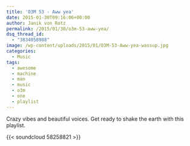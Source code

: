 ```yaml
---
title: 'O3M 53 - Aww yea'
date: 2015-01-30T09:16:06+00:00
author: Janik von Rotz
permalink: /2015/01/30/o3m-53-aww-yea/
dsq_thread_id:
  - "3834058988"
image: /wp-content/uploads/2015/01/O3M-53-Aww-yea-wassup.jpg
categories:
  - Music
tags:
  - awesome
  - machine
  - man
  - music
  - o3m
  - one
  - playlist
---
```

Crazy vibes and beautiful voices. Get ready to shake the earth with this playlist.

{{< soundcloud 58258821 >}}
